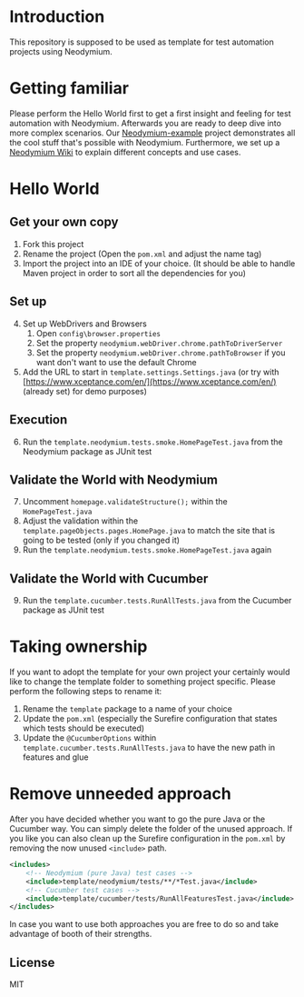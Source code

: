 # Introduction
This repository is supposed to be used as template for test automation projects using Neodymium.

# Getting familiar
Please perform the Hello World first to get a first insight and feeling for test automation with Neodymium.
Afterwards you are ready to deep dive into more complex scenarios. 
Our [Neodymium-example](https://github.com/Xceptance/neodymium-example) project demonstrates all the cool stuff that's possible with Neodymium.
Furthermore, we set up a [Neodymium Wiki](https://github.com/Xceptance/neodymium-library/wiki) to explain different concepts and use cases. 

# Hello World
## Get your own copy
1. Fork this project
2. Rename the project (Open the `pom.xml` and adjust the name tag)
3. Import the project into an IDE of your choice. (It should be able to handle Maven project in order to sort all the dependencies for you)

## Set up
4. Set up WebDrivers and Browsers
   1. Open `config\browser.properties`
   2. Set the property `neodymium.webDriver.chrome.pathToDriverServer`
   3. Set the property `neodymium.webDriver.chrome.pathToBrowser` if you want don't want to use the default Chrome
5. Add the URL to start in `template.settings.Settings.java` (or try with [https://www.xceptance.com/en/](https://www.xceptance.com/en/) (already set) for demo purposes)

## Execution
6. Run the `template.neodymium.tests.smoke.HomePageTest.java` from the Neodymium package as JUnit test

## Validate the World with Neodymium 
7. Uncomment `homepage.validateStructure();` within the `HomePageTest.java`
8. Adjust the validation within the `template.pageObjects.pages.HomePage.java` to match the site that is going to be tested (only if you changed it)
9. Run the `template.neodymium.tests.smoke.HomePageTest.java` again

## Validate the World with Cucumber
9. Run the `template.cucumber.tests.RunAllTests.java` from the Cucumber package as JUnit test

# Taking ownership 
If you want to adopt the template for your own project your certainly would like to change the template folder to something project specific.
Please perform the following steps to rename it:
1. Rename the `template` package to a name of your choice
2. Update the `pom.xml` (especially the Surefire configuration that states which tests should be executed)
3. Update the `@CucumberOptions` within `template.cucumber.tests.RunAllTests.java` to have the new path in features and glue

# Remove unneeded approach
After you have decided whether you want to go the pure Java or the Cucumber way. You can simply delete the folder of the unused approach.
If you like you can also clean up the Surefire configuration in the `pom.xml` by removing the now unused `<include>` path.

```XML
<includes>
    <!-- Neodymium (pure Java) test cases -->
    <include>template/neodymium/tests/**/*Test.java</include>
    <!-- Cucumber test cases -->
    <include>template/cucumber/tests/RunAllFeaturesTest.java</include>
</includes>
```

In case you want to use both approaches you are free to do so and take advantage of booth of their strengths.

## License
MIT
